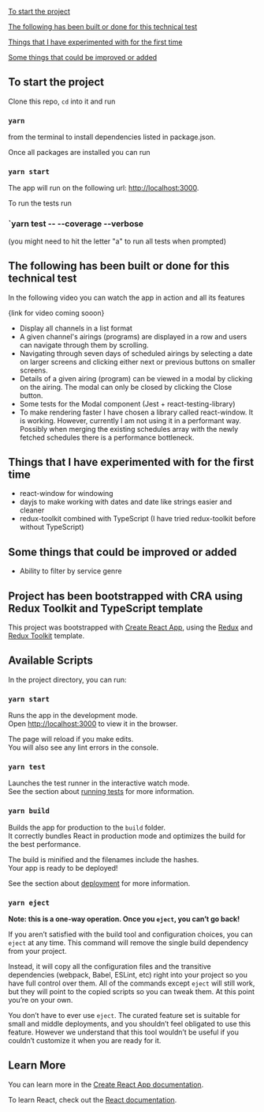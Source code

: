 [To start the project](#to-start-the-project)

[The following has been built or done for this technical test](#the-following-has-been-built-or-done-for-this-technical-test)

[Things that I have experimented with for the first time](#things-that-i-have-experimented-with-for-the-first-time)

[Some things that could be improved or added](#some-things-that-could-be-improved-or-added)

## To start the project

Clone this repo, `cd` into it and
run 
### `yarn`
from the terminal to install dependencies listed in package.json.

Once all packages are installed you can run 
### `yarn start`

The app will run on the following url: [http://localhost:3000](http://localhost:3000).

To run the tests run
### `yarn test -- --coverage --verbose
(you might need to hit the letter "a" to run all tests when prompted)

## The following has been built or done for this technical test
In the following video you can watch the app in action and all its features

{link for video coming sooon}

- Display all channels in a list format
- A given channel's airings (programs) are displayed in a row and users can navigate through them by scrolling.
- Navigating through seven days of scheduled airings by selecting a date on larger screens and clicking either next or previous buttons on smaller screens.
- Details of a given airing (program) can be viewed in a modal by clicking on the airing. The modal can only be closed by clicking the Close button.
- Some tests for the Modal component (Jest + react-testing-library)
- To make rendering faster I have chosen a library called react-window. It is working. 
	However, currently I am not using it in a performant way. Possibly when merging the existing schedules array with the newly fetched schedules there is a 					performance bottleneck.

## Things that I have experimented with for the first time
- react-window for windowing
- dayjs to make working with dates and date like strings easier and cleaner
- redux-toolkit combined with TypeScript (I have tried redux-toolkit before without TypeScript)


## Some things that could be improved or added
- Ability to filter by service genre



## Project has been bootstrapped with CRA using Redux Toolkit and TypeScript template

This project was bootstrapped with [Create React App](https://github.com/facebook/create-react-app), using the [Redux](https://redux.js.org/) and [Redux Toolkit](https://redux-toolkit.js.org/) template.


## Available Scripts

In the project directory, you can run:

### `yarn start`

Runs the app in the development mode.<br />
Open [http://localhost:3000](http://localhost:3000) to view it in the browser.

The page will reload if you make edits.<br />
You will also see any lint errors in the console.

### `yarn test`

Launches the test runner in the interactive watch mode.<br />
See the section about [running tests](https://facebook.github.io/create-react-app/docs/running-tests) for more information.

### `yarn build`

Builds the app for production to the `build` folder.<br />
It correctly bundles React in production mode and optimizes the build for the best performance.

The build is minified and the filenames include the hashes.<br />
Your app is ready to be deployed!

See the section about [deployment](https://facebook.github.io/create-react-app/docs/deployment) for more information.

### `yarn eject`

**Note: this is a one-way operation. Once you `eject`, you can’t go back!**

If you aren’t satisfied with the build tool and configuration choices, you can `eject` at any time. This command will remove the single build dependency from your project.

Instead, it will copy all the configuration files and the transitive dependencies (webpack, Babel, ESLint, etc) right into your project so you have full control over them. All of the commands except `eject` will still work, but they will point to the copied scripts so you can tweak them. At this point you’re on your own.

You don’t have to ever use `eject`. The curated feature set is suitable for small and middle deployments, and you shouldn’t feel obligated to use this feature. However we understand that this tool wouldn’t be useful if you couldn’t customize it when you are ready for it.

## Learn More

You can learn more in the [Create React App documentation](https://facebook.github.io/create-react-app/docs/getting-started).

To learn React, check out the [React documentation](https://reactjs.org/).
